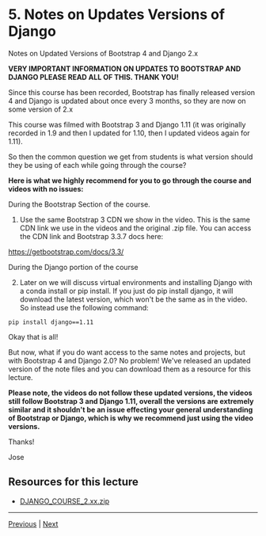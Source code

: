 # 5. Notes on Updates Versions of Django

Notes on Updated Versions of Bootstrap 4 and Django 2.x

**VERY IMPORTANT INFORMATION ON UPDATES TO BOOTSTRAP AND DJANGO PLEASE READ ALL OF THIS. THANK YOU!**

Since this course has been recorded, Bootstrap has finally released version 4 and Django is updated about once every 3 months, so they are now on some version of 2.x

This course was filmed with Bootstrap 3 and Django 1.11 (it was originally recorded in 1.9 and then I updated for 1.10, then I updated videos again for 1.11).

So then the common question we get from students is what version should they be using of each while going through the course?

**Here is what we highly recommend for you to go through the course and videos with no issues:**

During the Bootstrap Section of the course.

1. Use the same Bootstrap 3 CDN we show in the video. This is the same CDN link we use in the videos and the original .zip file. You can access the CDN link and Bootstrap 3.3.7 docs here:

https://getbootstrap.com/docs/3.3/

During the Django portion of the course

2. Later on we will discuss virtual environments and installing Django with a conda install or pip install. If you just do pip install django, it will download the latest version, which won't be the same as in the video. So instead use the following command:

```
pip install django==1.11
```

Okay that is all!

But now, what if you do want access to the same notes and projects, but with Bootstrap 4 and Django 2.0? No problem! We've released an updated version of the note files and you can download them as a resource for this lecture. 

**Please note, the videos do not follow these updated versions, the videos still follow Bootstrap 3 and Django 1.11, overall the versions are extremely similar and it shouldn't be an issue effecting your general understanding of Bootstrap or Django, which is why we recommend just using the video versions.**

Thanks!

Jose



##  Resources for this lecture

-   [DJANGO_COURSE_2.xx.zip](https://python-ds.s3.us-west-1.amazonaws.com/Python-and-Django-Full-Stack-Web-Developer-Bootcamp/Resources/DJANGO_COURSE_2.xx.zip)


---

[Previous](./3_FAQ-Frequently-Asked-Questions.md) | [Next]()
